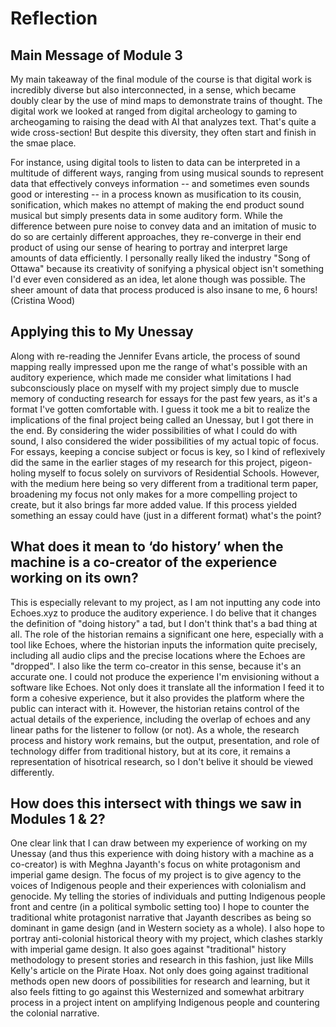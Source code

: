 # Reflection

## Main Message of Module 3

My main takeaway of the final module of the course is that digital work is incredibly diverse but also interconnected, in a sense, which became doubly clear by the use of mind maps to demonstrate trains of thought. The digital work we looked at ranged from digital archeology to gaming to archeogaming to raising the dead with AI that analyzes text. That's quite a wide cross-section! But despite this diversity, they often start and finish in the smae place. 

For instance, using digital tools to listen to data can be interpreted in a multitude of different ways, ranging from using musical sounds to represent data that effectively conveys information -- and sometimes even sounds good or interesting -- in a process known as musification to its cousin, sonification, which makes no attempt of making the end product sound musical but simply presents data in some auditory form. While the difference between pure noise to convey data and an imitation of music to do so are certainly different approaches, they re-converge in their end product of using our sense of hearing to portray and interpret large amounts of data efficiently. I personally really liked the industry "Song of Ottawa" because its creativity of sonifying a physical object isn't something I'd ever even considered as an idea, let alone though was possible. The sheer amount of data that process produced is also insane to me, 6 hours! (Cristina Wood)

## Applying this to My Unessay

Along with re-reading the Jennifer Evans article, the process of sound mapping really impressed upon me the range of what's possible with an auditory experience, which made me consider what limitations I had subconsciously place on myself with my project simply due to muscle memory of conducting research for essays for the past few years, as it's a format I've gotten comfortable with. I guess it took me a bit to realize the implications of the final project being called an Unessay, but I got there in the end. By considering the wider possibilities of what I could do with sound, I also considered the wider possibilities of my actual topic of focus. For essays, keeping a concise subject or focus is key, so I kind of reflexively did the same in the earlier stages of my research for this project, pigeon-holing myself to focus solely on survivors of Residential Schools. However, with the medium here being so very different from a traditional term paper, broadening my focus not only makes for a more compelling project to create, but it also brings far more added value. If this process yielded something an essay could have (just in a different format) what's the point?

## What does it mean to ‘do history’ when the machine is a co-creator of the experience working on its own?

This is especially relevant to my project, as I am not inputting any code into Echoes.xyz to produce the auditory experience. I do belive that it changes the definition of "doing history" a tad, but I don't think that's a bad thing at all. The role of the historian remains a significant one here, especially with a tool like Echoes, where the historian inputs the information quite precisely, including all audio clips and the precise locations where the Echoes are "dropped". I also like the term co-creator in this sense, because it's an accurate one. I could not produce the experience I'm envisioning without a software like Echoes. Not only does it translate all the information I feed it to form a cohesive experience, but it also provides the platform where the public can interact with it. However, the historian retains control of the actual details of the experience, including the overlap of echoes and any linear paths for the listener to follow (or not). As a whole, the research process and history work remains, but the output, presentation, and role of technology differ from traditional history, but at its core, it remains a representation of hisotrical research, so I don't belive it should be viewed differently.

## How does this intersect with things we saw in Modules 1 & 2?

One clear link that I can draw between my experience of working on my Unessay (and thus this experience with doing history with a machine as a co-creator) is with Meghna Jayanth's focus on white protagonism and imperial game design. The focus of my project is to give agency to the voices of Indigenous people and their experiences with colonialism and genocide. My telling the stories of individuals and putting Indigenous people front and centre (in a political symbolic setting too) I hope to counter the traditional white protagonist narrative that Jayanth describes as being so dominant in game design (and in Western society as a whole). I also hope to portray anti-colonial historical theory with my project, which clashes starkly with imperial game design. It also goes against "traditional" history methodology to present stories and research in this fashion, just like Mills Kelly's article on the Pirate Hoax. Not only does going against traditional methods open new doors of possibilities for research and learning, but it also feels fitting to go against this Westernized and somewhat arbitrary process in a project intent on amplifying Indigenous people and countering the colonial narrative.

